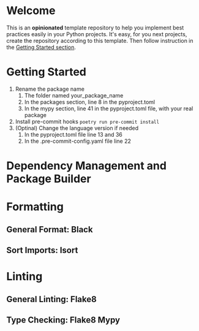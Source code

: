 # Welcome

This is an **opinionated** template repository to help you implement best practices easily in your Python projects.
It's easy, for you next projects, create the repository according to this template.
Then follow instruction in the [Getting Started section](#foo).

# Getting Started

1. Rename the package name
   1. The folder named your_package_name
   2. In the packages section, line 8 in the pyproject.toml
   3. In the mypy section, line 41 in the pyproject.toml file, with your real package
2. Install pre-commit hooks `poetry run pre-commit install`
3. (Optinal) Change the language version if needed
   1. In the pyproject.toml file line 13 and 36
   2. In the .pre-commit-config.yaml file line 22

# Dependency Management and Package Builder

# Formatting

## General Format: Black

## Sort Imports: Isort

# Linting

## General Linting: Flake8

## Type Checking: Flake8 Mypy
